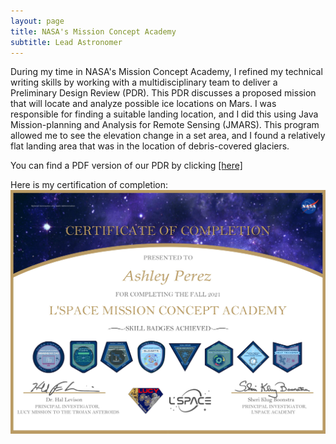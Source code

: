 ```yaml
---
layout: page
title: NASA's Mission Concept Academy
subtitle: Lead Astronomer
---
```


During my time in NASA's Mission Concept Academy, I refined my technical writing skills by working with a multidisciplinary team to deliver a Preliminary Design Review (PDR). This PDR discusses a proposed mission that will locate and analyze possible ice locations on Mars. I was responsible for finding a suitable landing location, and I did this using Java Mission-planning and Analysis for Remote Sensing (JMARS). This program allowed me to see the elevation change in a set area, and I found a relatively flat landing area that was in the location of debris-covered glaciers.

You can find a PDF version of our PDR by clicking [[here]](MCAPDR.pdf)

Here is my certification of completion:
![Certification](MCACert.jpg)  
